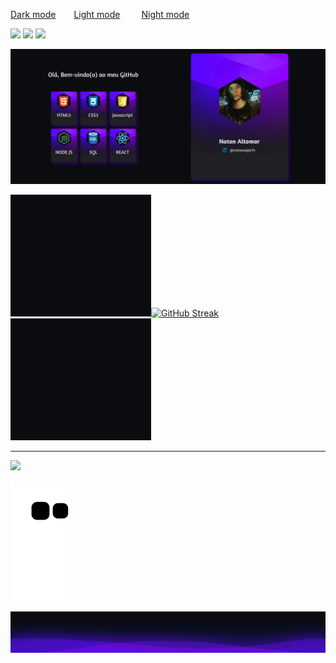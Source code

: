 <a style="margin:0 15px 0 0" href="https://github.com/Natanalpe" disabled>Dark mode</a>
<a style="margin:0 15px 0 10px" href="README.LIGHT.md">Light mode</a>
<a style="margin:0 0 0 15px" href="README.FDARK.md">Night mode</a>

[![](https://img.shields.io/badge/Gmail-D14836?style=for-the-badge&logo=gmail&logoColor=white)](mailto:natan.altomar14@gmail.com)
[![](https://img.shields.io/badge/LinkedIn-0077B5?style=for-the-badge&logo=linkedin&logoColor=white)](https://www.linkedin.com/in/natanalpe14/)
[![](https://img.shields.io/badge/Codepen-fff?style=for-the-badge&logo=codepen&logoColor=black)](https://codepen.io/natanalpe)

![](./imgs/banner/banner-fdark.png)

![](./imgs/square/fdark-square.png)[![GitHub Streak](https://streak-stats.demolab.com?user=natanalpe&theme=midnight-purple&hide_border=true&border_radius=3&locale=pt_BR&date_format=n%2Fj%5B%2FY%5D&mode=weekly&background=0A0C10)]()![](./imgs/square/fdark-square.png)

- - -

![](https://spotify-recently-played-readme.vercel.app/api?user=eternalagony1616&width=895&count=2)

![Snake animation](https://github.com/Natanalpe/Natanalpe/blob/output/github-contribution-grid-snake.svg)

![](./imgs/waves/bottom-wave-fdark.png)
